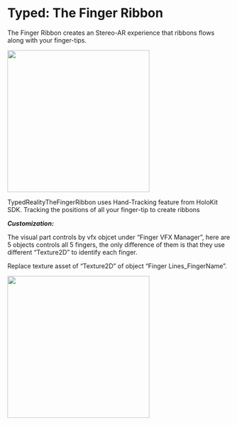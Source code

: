 # Typed: The Finger Ribbon

The Finger Ribbon creates an Stereo-AR experience that ribbons flows along with your finger-tips.

<img src="Documentation~/images/finger.avif" width="320" />

TypedRealityTheFingerRibbon uses Hand-Tracking feature from HoloKit SDK.
Tracking the positions of all your finger-tip to create ribbons

***Customization:*** 

The visual part controls by vfx objcet under “Finger VFX Manager”, here are 5 objects controls all 5 fingers, the only difference of them is that they use different “Texture2D” to identify each finger.

Replace texture asset of “Texture2D” of object “Finger Lines_FingerName”.

<img src="Documentation~/images/fingerribbon01.png" width="320" />
